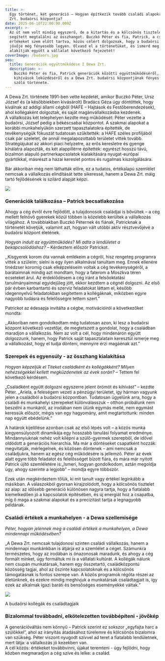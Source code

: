 ```yaml
---
title: >-
  Egy történet, két generáció – Hogyan építkezik tovább családi alapokra a Dewa
  Zrt. budaörsi központja?
date: 2025-06-10T22:00:00.000Z
excerpt: >-
  Az út nem volt mindig egyszerű, de a kitartás és a kölcsönös tisztelet
  segített megtalálni az összhangot. Buczkó Péter és fia, Patrick, a családi
  értékeket szem előtt tartva, közös célért dolgoznak, hogy a budaörsi központ
  jövője még fényesebb legyen. Olvasd el a történetüket, és ismerd meg, hogyan
  alakítják együtt a vállalat következő fejezetét!
coverImage: /budaors.jpg
seo:
  title: Generációk együttműködése I Dewa Zrt.
  description: >-
    Buczkó Péter és fia, Patrick generációk közötti együttműködéséről, a
    kihívások leküzdéséről és a Dewa Zrt. budaörsi központjának fényes jövőjéről
    szóló története.
---
```


A Dewa Zrt. története 1991-ben vette kezdetét, amikor Buczkó Péter, Ursz József és (a későbbiekben kivásárolt) Bradács Géza úgy döntöttek, hogy kiválnak az addigi állami cégből (HAFE – Hajtások és Festőberendezések), ahol kollégaként dolgoztak, és saját magánvállalkozásba kezdenek.\
A vállalkozás két telephelyen kezdte meg működését: Péter vezette a budaörsi, József pedig a békéscsabai központot. A szakmai alapokat a korábbi munkahelyükön szerzett tapasztalatokra építették, de tevékenységük fókuszát tudatosan szűkítették: a HAFE széles profiljából csak pár szeletet, de annál megalapozottabb területet vittek tovább. Stratégiájukat az akkori piaci helyzetre, az erős keresletre és gyenge kínálatra alapozták, és két alappillérre építették: egyrészt hosszú távú, bizalmon alapuló partnerkapcsolatok kialakítására nyugat-európai gyártókkal, másrészt a hazai kereslet pontos és rugalmas kiszolgálására.

Bár akkoriban még nem láthatták előre, ez a tudatos, értékalapú szemlélet nemcsak a vállalkozás elindítását tette sikeressé, hanem a Dewa Zrt. máig tartó fejlődésének is szilárd alapját képzi.

![](/regi.jpg)

### **Generációk találkozása – Patrick becsatlakozása**

Ahogy a cég évről évre fejlődött, a tulajdonosok családjai is bővültek – a cég mellett felnövő gyerekek közül többen is közelebb kerültek a vállalkozás világához. A továbbiakban Buczkó Péternek és fiának, Patricknak a történetét követjük, valamint azt, hogyan vált utóbbi aktív résztvevőjévé a budaörsi központ életének.

*Hogyan indult az együttműködés? Mi adta a lendületet a bekapcsolódáshoz?* – Kérdeztem először Patrickot.

,,Kisgyerek korom óta vannak emlékeim a cégről, hisz rengeteg programra vittek a szüleim; síelni is egy ilyen alkalmával tanultam meg. Ennek ellenére tinédzser koromig csak elképzeléseim voltak a cég tevékenységéről, a barátaimnak mindig azt mondtam, hogy a faterom a Moszkva téren ecseteket árul. Az érdeklődésem a cég iránt a felsőoktatási tanulmányaimmal egyidejűleg jött, ekkor kezdtem a cégnél dolgozni. Az első pár évben karbantartó és szerviz feladatokat láttam el, később idegennyelvű feladatokban segítettem a kollégáknak, miközben egyre nagyobb tudásra és felelősségre tettem szert.”

Patrickot az édesapja invitálta a cégbe, motivációiról a következőket mondta:

,,Akkoriban nem gondolkodtam még tudatosan azon, ki lesz a budaörsi központ következő vezetője, de megtetszett a gondolat, hogy a családban maradjon a vállalkozás. Nem az volt a cél, hogy mindenáron együtt dolgozzunk, hanem, hogy Patrick saját tapasztalatain keresztül ismerje meg a vállalkozást, hogy el tudja dönteni, mennyire érzi magáénak azt.”

### **Szerepek és egyensúly - az összhang kialakítása**

*Hogyan képzeljük el Titeket családként és kollégákként? Milyen nehézségekkel kellett megküzdenetek az évek során?* – Tettem fel következő kérdésem.

„Családként együtt dolgozni egyszerre jelent örömöt és kihívást” – kezdte Péter. „Ariela, a feleségem vezeti a pénzügyi területet, így hárman vagyunk jelen a családból a budaörsi központban. Tudatosan ügyelünk arra, hogy a családi és munkahelyi szerepeket különválasszuk – otthon próbálunk nem beszélni a munkáról, az
irodában nem ülünk egymás mellé, nem egymást keressük először, mégis van egy hagyomány, amit megtartottunk: minden nap együtt ebédelünk.”

A határok kijelölése azonban csak az első lépés volt – a közös munka kiegyensúlyozott dinamikája egy hosszabb tanulási folyamat eredménye. Mindannyiuknak nehéz volt kilépni a szülő-gyermek szerepből, de idővel oldódott a generációs hierarchia. Ma már a döntéseket csapatként hozzák: megvitatják, mérlegelnek, és közösen döntenek – ami nemcsak a családjukra, hanem az egész cég működésére is jellemző. Péter az évek alatt egyre több feladatot és felelősséget bízott fiára, és mára már nyitott Patrick újító szemléletére is:„Ismeri, hogyan gondolkodom, aztán megoldja úgy, ahogy szerinte a legjobb” – mondja egyre
többször.

Ezek után megkérdeztem tőlük, ki mit tanult vagy értékel leginkább a másikban. A válaszokból gyorsan kirajzolódott, hogy a kölcsönös tisztelet az alap: az idősebb generáció különösen nagyra tartja, hogy a fiatalabb kiemelkedően jó a kapcsolatok építésében, és új energiát hoz a csapatba, míg ő maga a szakmai
alapokat és a precizitást tartja a legnagyobb példának.

### **Családi értékek a munkahelyen - a Dewa szellemisége**

*Péter, hogyan jelennek meg a családi értékek a munkahelyen, a Dewa mindennapi működésében?*

„A Dewa Zrt. nemcsak tulajdonosi szinten családi vállalkozás, hanem a mindennapi munkánkban is átjárja ez a szemlélet a céget. Számunkra természetes, hogy az irodában is önazonosak maradunk, és ahogy a cég formált minket, úgy formáltuk mi is a vállalati kultúrát. A kollégák nálunk nem csupán munkatársak, hanem egy összetartó, családközpontú közösség tagjai, ahol az őszinte kapcsolatoknak és a kölcsönös támogatásnak is fontos szerepe van. A közös programok régóta részei az életünknek, és ezekre mindig meghívjuk a munkatársak családtagjait is, így ezek az alkalmak igazi baráti és bensőséges eseményekké váltak.”

![](/csoportkep.jpeg)

A budaörsi kollégák és családtagjaik

### **Bizalommal továbbadni, elkötelezetten továbbépíteni - jövőkép**

A generációváltás nem könnyű – Patrick szerint ez sokszor „egyfajta harc a szülőkkel”, ahol az irányítás átadásához türelemre és kölcsönös bizalomra van szükség. Péter viszont nyugodt szívvel ad teret a fiatalabb lendületnek, mert látja: a vállalkozás jó kezekben van.\
A cél közös: értékeket továbbvinni, újakat teremteni - úgy fejlődni, hogy közben megmaradjon a cég szíve és lelke: a család.
